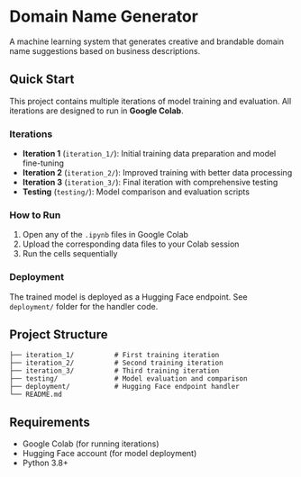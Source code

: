 # Domain Name Generator

A machine learning system that generates creative and brandable domain name suggestions based on business descriptions.

## Quick Start

This project contains multiple iterations of model training and evaluation. All iterations are designed to run in **Google Colab**.

### Iterations

- **Iteration 1** (`iteration_1/`): Initial training data preparation and model fine-tuning
- **Iteration 2** (`iteration_2/`): Improved training with better data processing
- **Iteration 3** (`iteration_3/`): Final iteration with comprehensive testing
- **Testing** (`testing/`): Model comparison and evaluation scripts

### How to Run

1. Open any of the `.ipynb` files in Google Colab
2. Upload the corresponding data files to your Colab session
3. Run the cells sequentially

### Deployment

The trained model is deployed as a Hugging Face endpoint. See `deployment/` folder for the handler code.

## Project Structure

```
├── iteration_1/          # First training iteration
├── iteration_2/          # Second training iteration
├── iteration_3/          # Third training iteration
├── testing/              # Model evaluation and comparison
├── deployment/           # Hugging Face endpoint handler
└── README.md
```

## Requirements

- Google Colab (for running iterations)
- Hugging Face account (for model deployment)
- Python 3.8+
